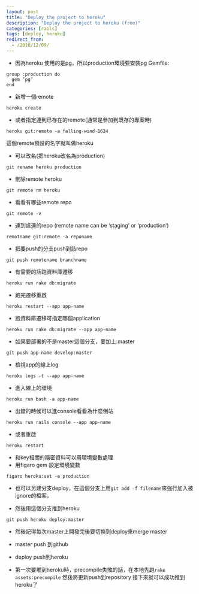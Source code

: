 ```yaml
---
layout: post
title: "Deploy the project to heroku"
description: "Deploy the project to heroku (free)"
categories: [rails]
tags: [deploy, heroku]
redirect_from:
  - /2016/12/09/
---
```

- 因為heroku 使用的是pg，所以production環境要安裝pg
Gemfile:
~~~~~~~
group :production do
  gem ’pg’
end
~~~~~~~

- 新增一個remote
~~~~~~~
heroku create
~~~~~~~

- 或者指定連到已存在的remote(通常是參加到既存的專案時)
~~~~~~~
heroku git:remote -a falling-wind-1624
~~~~~~~
這個remote預設的名字就叫做heroku

- 可以改名(把heroku改名為production)
~~~~~~~
git rename heroku production
~~~~~~~

- 刪除remote heroku
~~~~~~~
git remote rm heroku
~~~~~~~

- 看看有哪些remote repo
~~~~~
git remote -v
~~~~~

- 連到該連的repo (remote name can be ‘staging’ or ‘production’)
~~~~~
remotname git:remote -a reponame
~~~~~

- 把要push的分支push到該repo
~~~~~
git push remotename branchname
~~~~~

- 有需要的話跑資料庫遷移
~~~~~
heroku run rake db:migrate
~~~~~

- 跑完遷移重啟
~~~~~
heroku restart --app app-name
~~~~~

- 跑資料庫遷移可指定哪個application
~~~~~
heroku run rake db:migrate --app app-name
~~~~~

- 如果要部署的不是master這個分支，要加上:master
~~~~~
git push app-name develop:master
~~~~~

- 檢視app的線上log
~~~~~
heroku logs -t --app app-name
~~~~~

- 進入線上的環境
~~~~~
heroku run bash -a app-name
~~~~~

- 出錯的時候可以進console看看為什麼倒站
~~~~~~~
heroku run rails console --app app-name
~~~~~~~

- 或者重啟
~~~~~~
heroku restart
~~~~~~

- 和key相關的隱密資料可以用環境變數處理
- 用figaro gem 設定環境變數
~~~~~~~
figaro heroku:set -e production
~~~~~~~

- 也可以另建分支deploy，在這個分支上用`git add -f filename`來強行加入被ignore的檔案，

- 然後用這個分支推到heroku
~~~~~~~
git push heroku deploy:master
~~~~~~~
- 然後記得每次master上開發完後要切換到deploy來merge master
- master push 到github

- deploy push到heroku

- 第一次要堆到heroku時，precompile失敗的話，在本地先跑`rake assets:precompile`
然後將更新push到repository
接下來就可以成功推到heroku了


